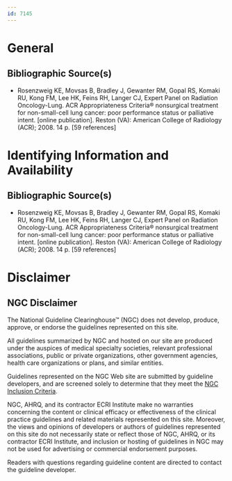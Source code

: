 ```yaml
---
id: 7145
---
```


# General

## Bibliographic Source(s)

- Rosenzweig KE, Movsas B, Bradley J, Gewanter RM, Gopal RS, Komaki RU, Kong FM, Lee HK, Feins RH, Langer CJ, Expert Panel on Radiation Oncology-Lung. ACR Appropriateness Criteria® nonsurgical treatment for non-small-cell lung cancer: poor performance status or palliative intent. [online publication]. Reston (VA): American College of Radiology (ACR); 2008. 14 p. [59 references]

# Identifying Information and Availability

## Bibliographic Source(s)

- Rosenzweig KE, Movsas B, Bradley J, Gewanter RM, Gopal RS, Komaki RU, Kong FM, Lee HK, Feins RH, Langer CJ, Expert Panel on Radiation Oncology-Lung. ACR Appropriateness Criteria® nonsurgical treatment for non-small-cell lung cancer: poor performance status or palliative intent. [online publication]. Reston (VA): American College of Radiology (ACR); 2008. 14 p. [59 references]

# Disclaimer

## NGC Disclaimer

The National Guideline Clearinghouse™ (NGC) does not develop, produce, approve, or endorse the guidelines represented on this site.

All guidelines summarized by NGC and hosted on our site are produced under the auspices of medical specialty societies, relevant professional associations, public or private organizations, other government agencies, health care organizations or plans, and similar entities.

Guidelines represented on the NGC Web site are submitted by guideline developers, and are screened solely to determine that they meet the [NGC Inclusion Criteria](/help-and-about/summaries/inclusion-criteria).

NGC, AHRQ, and its contractor ECRI Institute make no warranties concerning the content or clinical efficacy or effectiveness of the clinical practice guidelines and related materials represented on this site. Moreover, the views and opinions of developers or authors of guidelines represented on this site do not necessarily state or reflect those of NGC, AHRQ, or its contractor ECRI Institute, and inclusion or hosting of guidelines in NGC may not be used for advertising or commercial endorsement purposes.

Readers with questions regarding guideline content are directed to contact the guideline developer.

